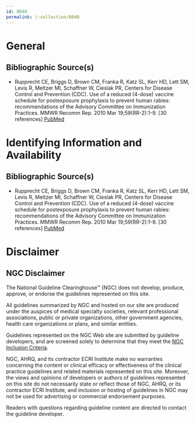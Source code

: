 ```yaml
---
id: 8040
permalink: /:collection/8040
---
```


# General

## Bibliographic Source(s)

- Rupprecht CE, Briggs D, Brown CM, Franka R, Katz SL, Kerr HD, Lett SM, Levis R, Meltzer MI, Schaffner W, Cieslak PR, Centers for Disease Control and Prevention (CDC). Use of a reduced (4-dose) vaccine schedule for postexposure prophylaxis to prevent human rabies: recommendations of the Advisory Committee on Immunization Practices. MMWR Recomm Rep. 2010 Mar 19;59(RR-2):1-9. [30 references] [ PubMed ](http://www.ncbi.nlm.nih.gov/entrez/query.fcgi?cmd=Retrieve&db=pubmed&dopt=Abstract&list_uids=20300058)

# Identifying Information and Availability

## Bibliographic Source(s)

- Rupprecht CE, Briggs D, Brown CM, Franka R, Katz SL, Kerr HD, Lett SM, Levis R, Meltzer MI, Schaffner W, Cieslak PR, Centers for Disease Control and Prevention (CDC). Use of a reduced (4-dose) vaccine schedule for postexposure prophylaxis to prevent human rabies: recommendations of the Advisory Committee on Immunization Practices. MMWR Recomm Rep. 2010 Mar 19;59(RR-2):1-9. [30 references] [ PubMed ](http://www.ncbi.nlm.nih.gov/entrez/query.fcgi?cmd=Retrieve&db=pubmed&dopt=Abstract&list_uids=20300058)

# Disclaimer

## NGC Disclaimer

The National Guideline Clearinghouse™ (NGC) does not develop, produce, approve, or endorse the guidelines represented on this site.

All guidelines summarized by NGC and hosted on our site are produced under the auspices of medical specialty societies, relevant professional associations, public or private organizations, other government agencies, health care organizations or plans, and similar entities.

Guidelines represented on the NGC Web site are submitted by guideline developers, and are screened solely to determine that they meet the [NGC Inclusion Criteria](/help-and-about/summaries/inclusion-criteria).

NGC, AHRQ, and its contractor ECRI Institute make no warranties concerning the content or clinical efficacy or effectiveness of the clinical practice guidelines and related materials represented on this site. Moreover, the views and opinions of developers or authors of guidelines represented on this site do not necessarily state or reflect those of NGC, AHRQ, or its contractor ECRI Institute, and inclusion or hosting of guidelines in NGC may not be used for advertising or commercial endorsement purposes.

Readers with questions regarding guideline content are directed to contact the guideline developer.

